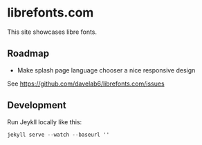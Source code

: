 # librefonts.com

This site showcases libre fonts.

## Roadmap

* Make splash page language chooser a nice responsive design

See <https://github.com/davelab6/librefonts.com/issues>

## Development

Run Jeykll locally like this:

```
jekyll serve --watch --baseurl ''
```